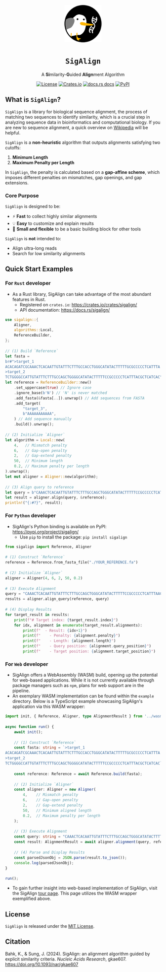 <div align="center">
    <img src="images/logo.svg" width="120" />
	<h1><code>SigAlign</code></h1>
	<p>
		A <b>Si</b>milarity-<b>G</b>uided <b>Align</b>ment Algorithm
	</p>
	<p>
		<a href="https://github.com/baku4/sigalign/" target="_blank"><img alt="License" src="https://img.shields.io/github/license/baku4/sigalign?style=flat-square"></a>
		<a href="https://crates.io/crates/sigalign/" target="_blank"><img alt="Crates.io" src="https://img.shields.io/crates/v/sigalign.svg?style=flat-square"></a>
		<a href="https://docs.rs/sigalign/latest/"><img src="https://img.shields.io/badge/docs-latest-blue.svg?style=flat-square" alt="docs.rs docs" /></a>
		<a href="https://pypi.org/project/sigalign/" target="_blank"><img alt="PyPI" src="https://img.shields.io/pypi/v/sigalign?style=flat-square"></a>
	</p>
</div>

## What is `SigAlign`?
`SigAlign` is a library for biological sequence alignment, the process of matching two sequences to identify similarity, which is a crucial step in analyzing sequence data in bioinformatics and computational biology. If you are new to sequence alignment, a quick overview on [Wikipedia](https://en.wikipedia.org/wiki/Sequence_alignment) will be helpful.

`SigAlign` is a **non-heuristic** algorithm that outputs alignments satisfying two cutoffs:

1. **Minimum Length**
2. **Maximum Penalty per Length**

In `SigAlign`, the penalty is calculated based on a **gap-affine scheme**, which imposes different penalties on mismatches, gap openings, and gap extensions.

### Core Purpose

`SigAlign` is designed to be:

- ⚡️ **Fast** to collect highly similar alignments
- 💡 **Easy** to customize and explain results
- 🧱 **Small and flexible** to be a basic building block for other tools

`SigAlign` is **not** intended to:

- Align ultra-long reads
- Search for low similarity alignments

## Quick Start Examples

### For `Rust` developer

- As a Rust library, SigAlign can take advantage of the most abundant features in Rust.
  - Registered on `crates.io`: https://crates.io/crates/sigalign/
  - API documentation: https://docs.rs/sigalign/

```rust
use sigalign::{
    Aligner,
    algorithms::Local,
    ReferenceBuilder,
};

// (1) Build `Reference`
let fasta =
br#">target_1
ACACAGATCGCAAACTCACAATTGTATTTCTTTGCCACCTGGGCATATACTTTTTGCGCCCCCTCATTTA
>target_2
TCTGGGGCCATTGTATTTCTTTGCCAGCTGGGGCATATACTTTTTCCGCCCCCTCATTTACGCTCATCAC"#;
let reference = ReferenceBuilder::new()
    .set_uppercase(true) // Ignore case
    .ignore_base(b'N') // 'N' is never matched
    .add_fasta(&fasta[..]).unwrap() // Add sequences from FASTA
    .add_target(
        "target_3",
        b"AAAAAAAAAAA",
    ) // Add sequence manually
    .build().unwrap();

// (2) Initialize `Aligner`
let algorithm = Local::new(
    4,   // Mismatch penalty
    6,   // Gap-open penalty
    2,   // Gap-extend penalty
    50,  // Minimum length
    0.2, // Maximum penalty per length
).unwrap();
let mut aligner = Aligner::new(algorithm);

// (3) Align query to reference
let query = b"CAAACTCACAATTGTATTTCTTTGCCAGCTGGGCATATACTTTTTCCGCCCCCTCATTTAACTTCTTGGA";
let result = aligner.align(query, &reference);
println!("{:#?}", result);
```

### For `Python` developer

- SigAlign's Python binding is available on PyPI: https://pypi.org/project/sigalign/
  - Use `pip` to install the package: `pip install sigalign`

```python
from sigalign import Reference, Aligner

# (1) Construct `Reference`
reference = Reference.from_fasta_file("./YOUR_REFERENCE.fa")

# (2) Initialize `Aligner`
aligner = Aligner(4, 6, 2, 50, 0.2)

# (3) Execute Alignment
query = "CAAACTCACAATTGTATTTCTTTGCCAGCTGGGCATATACTTTTTCCGCCCCCTCATTTAACTTCTTGGA"
results = aligner.align_query(reference, query)

# (4) Display Results
for target_result in results:
    print(f"# Target index: {target_result.index}")
    for idx, alignment in enumerate(target_result.alignments):
        print(f"  - Result: {idx+1}")
        print(f"    - Penalty: {alignment.penalty}")
        print(f"    - Length: {alignment.length}")
        print(f"    - Query position: {alignment.query_position}")
        print(f"    - Target position: {alignment.target_position}")
```

### For `Web` developer

- SigAlign offers a WebAssembly (WASM) build, opening up the potential for web-based applications. While it is not currently available through package managers such as `npm`, plans for web support are in the pipeline.
- An exemplary WASM implementation can be found within the `example` directory. Below is a TypeScript example showcasing SigAlign's application via this WASM wrapper:

```ts
import init, { Reference, Aligner, type AlignmentResult } from '../wasm/sigalign_demo_wasm';

async function run() {
    await init();

    // (1) Construct `Reference`
    const fasta: string = `>target_1
ACACAGATCGCAAACTCACAATTGTATTTCTTTGCCACCTGGGCATATACTTTTTGCGCCCCCTCATTTA
>target_2
TCTGGGGCCATTGTATTTCTTTGCCAGCTGGGGCATATACTTTTTCCGCCCCCTCATTTACGCTCATCAC`;
    
    const reference: Reference = await Reference.build(fasta);
    
    // (2) Initialize `Aligner`
    const aligner: Aligner = new Aligner(
        4,    // Mismatch penalty
        6,    // Gap-open penalty
        2,    // Gap-extend penalty
        50,   // Minimum aligned length
        0.2,  // Maximum penalty per length
    );

    // (3) Execute Alignment
    const query: string = "CAAACTCACAATTGTATTTCTTTGCCAGCTGGGCATATACTTTTTCCGCCCCCTCATTTAACTTCTTGGA";
    const result: AlignmentResult = await aligner.alignment(query, reference);

    // (4) Parse and Display Results
    const parsedJsonObj = JSON.parse(result.to_json());
    console.log(parsedJsonObj);
}

run();
```

- To gain further insight into web-based implementation of SigAlign, visit the SigAlign [tour page](https://baku4.github.io/sigalign/). This page utilizes the WASM wrapper exemplified above.

## License

`SigAlign` is released under the [MIT License]((https://github.com/baku4/sigalign/blob/main/LICENSE)).

## Citation

Bahk, K., & Sung, J. (2024). SigAlign: an alignment algorithm guided by explicit similarity criteria. *Nucleic Acids Research*, gkae607. https://doi.org/10.1093/nar/gkae607
